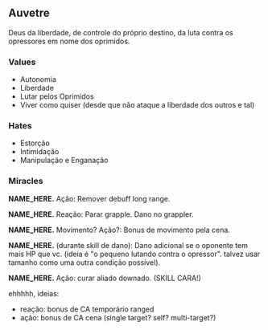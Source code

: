 ## Auvetre
Deus da liberdade, de controle do próprio destino, da luta contra os opressores em nome dos oprimidos.

### Values
- Autonomia
- Liberdade
- Lutar pelos Oprimidos
- Viver como quiser (desde que não ataque a liberdade dos outros e tal)

### Hates
- Estorção
- Intimidação
- Manipulação e Enganação

### Miracles
**NAME_HERE.** Ação: Remover debuff long range.

**NAME_HERE.** Reação: Parar grapple. Dano no grappler.

**NAME_HERE.** Movimento? Ação?: Bonus de movimento pela cena.

**NAME_HERE.** (durante skill de dano): Dano adicional se o oponente tem mais HP que vc. (ideia é "o pequeno lutando contra o opressor". talvez usar tamanho como uma outra condição possível).

**NAME_HERE.** Ação: curar aliado downado. (SKILL CARA!)

ehhhhh, ideias:
- reação: bonus de CA temporário ranged
- ação: bonus de CA cena (single target? self? multi-target?)
